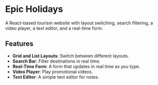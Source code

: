 # Epic Holidays

A React-based tourism website with layout switching, search filtering, a video player, a text editor, and a real-time form.

## Features

- **Grid and List Layouts**: Switch between different layouts.
- **Search Bar**: Filter destinations in real time.
- **Real-Time Form**: A form that updates in real time as you type.
- **Video Player**: Play promotional videos.
- **Text Editor**: A simple text editor for notes.



